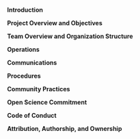 **Introduction**

**Project Overview and Objectives**

**Team Overview and Organization Structure**

**Operations**

**Communications**

**Procedures**

**Community Practices**

**Open Science Commitment**

**Code of Conduct**

**Attribution, Authorship, and Ownership**
